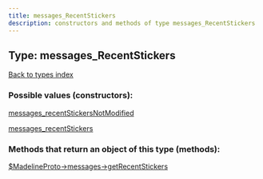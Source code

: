 ```yaml
---
title: messages_RecentStickers
description: constructors and methods of type messages_RecentStickers
---
```

## Type: messages\_RecentStickers  
[Back to types index](index.md)



### Possible values (constructors):

[messages\_recentStickersNotModified](../constructors/messages_recentStickersNotModified.md)  

[messages\_recentStickers](../constructors/messages_recentStickers.md)  



### Methods that return an object of this type (methods):

[$MadelineProto->messages->getRecentStickers](../methods/messages_getRecentStickers.md)  



